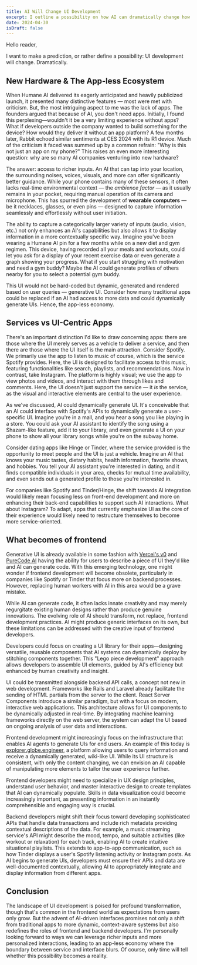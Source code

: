 ```yaml
---
title: AI Will Change UI Development
excerpt: I outline a possibility on how AI can dramatically change how we do frontend development through generative UI
date: 2024-04-30
isDraft: false
---
```


Hello reader,

I want to make a prediction, or rather define a possibility: UI development will change. Dramatically.

## New Hardware & The App-less Ecosystem

When Humane AI delivered its eagerly anticipated and heavily publicized launch, it presented many distinctive features — most were met with criticism. But, the most intriguing aspect to me was the lack of apps. The founders argued that because of AI, you don't need apps. Initially, I found this perplexing—wouldn't it be a very limiting experience without apps? What if developers outside the company wanted to build something for the device? How would they deliver it without an app platform? A few months later, Rabbit echoed similar sentiments at CES 2024 with its R1 device. Much of the criticism it faced was summed up by a common refrain: "Why is this not just an app on my phone?" This raises an even more interesting question: why are so many AI companies venturing into new hardware?

The answer: access to richer inputs. An AI that can tap into your location, the surrounding noises, voices, visuals, and more can offer significantly better guidance. While your phone contains many of these sensors, it often lacks real-time environmental context — the _ambience factor_ — as it usually remains in your pocket, requiring manual operation of its camera and microphone. This has spurred the development of **wearable computers** — be it necklaces, glasses, or even pins — designed to capture information seamlessly and effortlessly without user initiation.

The ability to capture a categorically larger variety of inputs (audio, vision, etc.) not only enhances an AI's capabilities but also allows it to display information in a more contextually specific way. Imagine you've been wearing a Humane AI pin for a few months while on a new diet and gym regimen. This device, having recorded all your meals and workouts, could let you ask for a display of your recent exercise data or even generate a graph showing your progress. What if you start struggling with motivation and need a gym buddy? Maybe the AI could generate profiles of others nearby for you to select a potential gym buddy.

This UI would not be hard-coded but dynamic, generated and rendered based on user queries — generative UI. Consider how many traditional apps could be replaced if an AI had access to more data and could dynamically generate UIs. Hence, the app-less economy.

## Services vs UI-Centric Apps

There's an important distinction I'd like to draw concerning apps: there are those where the UI merely serves as a vehicle to deliver a service, and then there are those where the UI itself is the main attraction. Consider Spotify. We primarily use the app to listen to music of course, which is the service Spotify provides. Here, the UI is designed to facilitate access to this music, featuring functionalities like search, playlists, and recommendations. Now in contrast, take Instagram. The platform is highly visual; we use the app to view photos and videos, and interact with them through likes and comments. Here, the UI doesn't just support the service — it _is_ the service, as the visual and interactive elements are central to the user experience.

As we've discussed, AI could dynamically generate UI. It's conceivable that an AI could interface with Spotify's APIs to dynamically generate a user-specific UI. Imagine you're in a mall, and you hear a song you like playing in a store. You could ask your AI assistant to identify the song using a Shazam-like feature, add it to your library, and even generate a UI on your phone to show all your library songs while you're on the subway home.

Consider dating apps like Hinge or Tinder, where the service provided is the opportunity to meet people and the UI is just a vehicle. Imagine an AI that knows your music tastes, dietary habits, health information, favorite shows, and hobbies. You tell your AI assistant you're interested in dating, and it finds compatible individuals in your area, checks for mutual time availability, and even sends out a generated profile to those you're interested in.

For companies like Spotify and Tinder/Hinge, the shift towards AI integration would likely mean focusing less on front-end development and more on enhancing their back-end capabilities to support such AI interactions. What about Instagram? To adapt, apps that currently emphasize UI as the core of their experience would likely need to restructure themselves to become more service-oriented.

## What becomes of frontend

Generative UI is already available in some fashion with [Vercel's v0](https://v0.dev/) and [PureCode AI](https://purecode.ai/) having the ability for users to describe a piece of UI they'd like and AI can generate code. With this emerging technology, one might wonder if frontend development will become obsolete, particularly in companies like Spotify or Tinder that focus more on backend processes. However, replacing human workers with AI in this area would be a grave mistake.

While AI can generate code, it often lacks innate creativity and may merely regurgitate existing human designs rather than produce genuine innovations. The evolving role of AI should transform, not replace, frontend development practices. AI might produce generic interfaces on its own, but these limitations can be addressed with the creative input of frontend developers.

Developers could focus on creating a UI library for their apps—designing versatile, reusable components that AI systems can dynamically deploy by stitching components together. This "Lego piece development" approach allows developers to assemble UI elements, guided by AI's efficiency but enhanced by human creativity and insight.

UI could be transmitted alongside backend API calls, a concept not new in web development. Frameworks like Rails and Laravel already facilitate the sending of HTML partials from the server to the client. React Server Components introduce a similar paradigm, but with a focus on modern, interactive web applications. This architecture allows for UI components to be dynamically adjusted in real-time. By integrating machine learning frameworks directly on the web server, the system can adapt the UI based on ongoing analysis of user data and interactions.

Frontend development might increasingly focus on the infrastructure that enables AI agents to generate UIs for end users. An example of this today is [explorer.globe.engineer](https://explorer.globe.engineer), a platform allowing users to query information and receive a dynamically generated, wiki-like UI. While its UI structure is consistent, with only the content changing, we can envision an AI capable of manipulating more elements to tailor the user experience further.

Frontend developers might need to specialize in UX design principles, understand user behavior, and master interactive design to create templates that AI can dynamically populate. Skills in data visualization could become increasingly important, as presenting information in an instantly comprehensible and engaging way is crucial.

Backend developers might shift their focus toward developing sophisticated APIs that handle data transactions and include rich metadata providing contextual descriptions of the data. For example, a music streaming service's API might describe the mood, tempo, and suitable activities (like workout or relaxation) for each track, enabling AI to create intuitive situational playlists. This extends to app-to-app communication, such as how Tinder displays a user's Spotify listening activity or Instagram posts. As AI begins to generate UIs, developers must ensure their APIs and data are well-documented contextually, allowing AI to appropriately integrate and display information from different apps.

## Conclusion

The landscape of UI development is poised for profound transformation, though that's common in the frontend world as expectations from users only grow. But the advent of AI-driven interfaces promises not only a shift from traditional apps to more dynamic, context-aware systems but also redefines the roles of frontend and backend developers. I'm personally looking forward to ways we can leverage richer inputs and more personalized interactions, leading to an app-less economy where the boundary between service and interface blurs. Of course, only time will tell whether this possibility becomes a reality.

